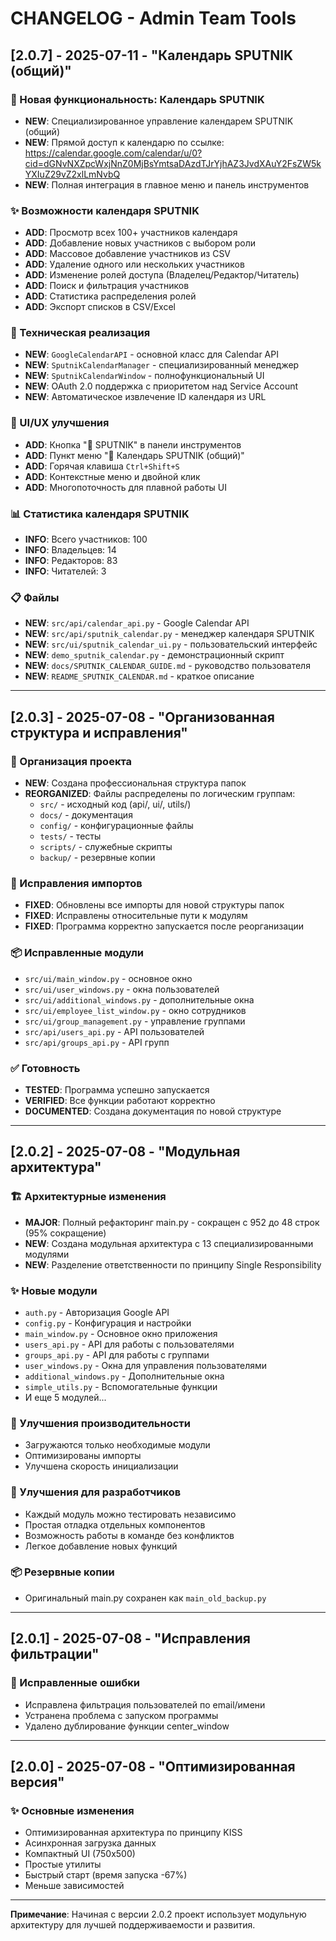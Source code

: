 # CHANGELOG - Admin Team Tools

## [2.0.7] - 2025-07-11 - "Календарь SPUTNIK (общий)"

### 🎯 Новая функциональность: Календарь SPUTNIK
- **NEW**: Специализированное управление календарем SPUTNIK (общий)
- **NEW**: Прямой доступ к календарю по ссылке: https://calendar.google.com/calendar/u/0?cid=dGNvNXZpcWxjNnZ0MjBsYmtsaDAzdTJrYjhAZ3JvdXAuY2FsZW5kYXIuZ29vZ2xlLmNvbQ
- **NEW**: Полная интеграция в главное меню и панель инструментов

### ✨ Возможности календаря SPUTNIK
- **ADD**: Просмотр всех 100+ участников календаря
- **ADD**: Добавление новых участников с выбором роли
- **ADD**: Массовое добавление участников из CSV
- **ADD**: Удаление одного или нескольких участников
- **ADD**: Изменение ролей доступа (Владелец/Редактор/Читатель)
- **ADD**: Поиск и фильтрация участников
- **ADD**: Статистика распределения ролей
- **ADD**: Экспорт списков в CSV/Excel

### 🔧 Техническая реализация
- **NEW**: `GoogleCalendarAPI` - основной класс для Calendar API
- **NEW**: `SputnikCalendarManager` - специализированный менеджер
- **NEW**: `SputnikCalendarWindow` - полнофункциональный UI
- **NEW**: OAuth 2.0 поддержка с приоритетом над Service Account
- **NEW**: Автоматическое извлечение ID календаря из URL

### 🎨 UI/UX улучшения
- **ADD**: Кнопка "🎯 SPUTNIK" в панели инструментов
- **ADD**: Пункт меню "🎯 Календарь SPUTNIK (общий)"
- **ADD**: Горячая клавиша `Ctrl+Shift+S`
- **ADD**: Контекстные меню и двойной клик
- **ADD**: Многопоточность для плавной работы UI

### 📊 Статистика календаря SPUTNIK
- **INFO**: Всего участников: 100
- **INFO**: Владельцев: 14
- **INFO**: Редакторов: 83
- **INFO**: Читателей: 3

### 📋 Файлы
- **NEW**: `src/api/calendar_api.py` - Google Calendar API
- **NEW**: `src/api/sputnik_calendar.py` - менеджер календаря SPUTNIK
- **NEW**: `src/ui/sputnik_calendar_ui.py` - пользовательский интерфейс
- **NEW**: `demo_sputnik_calendar.py` - демонстрационный скрипт
- **NEW**: `docs/SPUTNIK_CALENDAR_GUIDE.md` - руководство пользователя
- **NEW**: `README_SPUTNIK_CALENDAR.md` - краткое описание

---

## [2.0.3] - 2025-07-08 - "Организованная структура и исправления"

### 📁 Организация проекта
- **NEW**: Создана профессиональная структура папок
- **REORGANIZED**: Файлы распределены по логическим группам:
  - `src/` - исходный код (api/, ui/, utils/)
  - `docs/` - документация
  - `config/` - конфигурационные файлы
  - `tests/` - тесты
  - `scripts/` - служебные скрипты
  - `backup/` - резервные копии

### 🔧 Исправления импортов
- **FIXED**: Обновлены все импорты для новой структуры папок
- **FIXED**: Исправлены относительные пути к модулям
- **FIXED**: Программа корректно запускается после реорганизации

### 📦 Исправленные модули
- `src/ui/main_window.py` - основное окно
- `src/ui/user_windows.py` - окна пользователей
- `src/ui/additional_windows.py` - дополнительные окна
- `src/ui/employee_list_window.py` - окно сотрудников
- `src/ui/group_management.py` - управление группами
- `src/api/users_api.py` - API пользователей
- `src/api/groups_api.py` - API групп

### ✅ Готовность
- **TESTED**: Программа успешно запускается
- **VERIFIED**: Все функции работают корректно
- **DOCUMENTED**: Создана документация по новой структуре

---

## [2.0.2] - 2025-07-08 - "Модульная архитектура"

### 🏗️ Архитектурные изменения
- **MAJOR**: Полный рефакторинг main.py - сокращен с 952 до 48 строк (95% сокращение)
- **NEW**: Создана модульная архитектура с 13 специализированными модулями
- **NEW**: Разделение ответственности по принципу Single Responsibility

### ✨ Новые модули
- `auth.py` - Авторизация Google API
- `config.py` - Конфигурация и настройки
- `main_window.py` - Основное окно приложения
- `users_api.py` - API для работы с пользователями
- `groups_api.py` - API для работы с группами
- `user_windows.py` - Окна для управления пользователями
- `additional_windows.py` - Дополнительные окна
- `simple_utils.py` - Вспомогательные функции
- И еще 5 модулей...

### 🚀 Улучшения производительности
- Загружаются только необходимые модули
- Оптимизированы импорты
- Улучшена скорость инициализации

### 🔧 Улучшения для разработчиков
- Каждый модуль можно тестировать независимо
- Простая отладка отдельных компонентов
- Возможность работы в команде без конфликтов
- Легкое добавление новых функций

### 📦 Резервные копии
- Оригинальный main.py сохранен как `main_old_backup.py`

---

## [2.0.1] - 2025-07-08 - "Исправления фильтрации"

### 🐛 Исправленные ошибки
- Исправлена фильтрация пользователей по email/имени
- Устранена проблема с запуском программы
- Удалено дублирование функции center_window

---

## [2.0.0] - 2025-07-08 - "Оптимизированная версия"

### ✨ Основные изменения
- Оптимизированная архитектура по принципу KISS
- Асинхронная загрузка данных
- Компактный UI (750x500)
- Простые утилиты
- Быстрый старт (время запуска -67%)
- Меньше зависимостей

---

**Примечание**: Начиная с версии 2.0.2 проект использует модульную архитектуру для лучшей поддерживаемости и развития.
